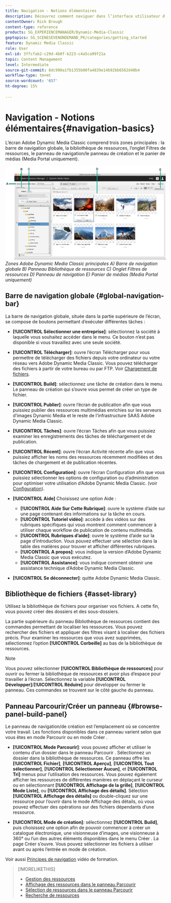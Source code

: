```yaml
---
title: Navigation - Notions élémentaires
description: Découvrez comment naviguer dans l’interface utilisateur d’Adobe Dynamic Media Classic.
contentOwner: Rick Brough
content-type: reference
products: SG_EXPERIENCEMANAGER/Dynamic-Media-Classic
geptopics: SG_SCENESEVENONDEMAND_PK/categories/getting_started
feature: Dynamic Media Classic
role: User
exl-id: 3ffcfab2-c29d-4b0f-b223-c4a5ca99f21a
topic: Content Management
level: Intermediate
source-git-commit: 8dc990a1fb1355b00fa4839e14b92bb6562d40b4
workflow-type: tm+mt
source-wordcount: '657'
ht-degree: 15%

---
```


# Navigation - Notions élémentaires{#navigation-basics}

L’écran Adobe Dynamic Media Classic comprend trois zones principales : la barre de navigation globale, la bibliothèque de ressources, l’onglet Filtres de ressources, le panneau de navigation/le panneau de création et le panier de médias (Media Portal uniquement).

![Principes de navigation](/help/using/assets/gs_navigation_basics_popup_popup.png)
*Zones Adobe Dynamic Media Classic principales*
*A) Barre de navigation globale B) Panneau Bibliothèque de ressources C) Onglet Filtres de ressources D) Panneau de navigation E) Panier de médias (Media Portal uniquement)*

## Barre de navigation globale {#global-navigation-bar}

La barre de navigation globale, située dans la partie supérieure de l’écran, se compose de boutons permettant d’exécuter différentes tâches :

* **[!UICONTROL Sélectionner une entreprise]**: sélectionnez la société à laquelle vous souhaitez accéder dans le menu. Ce bouton n’est pas disponible si vous travaillez avec une seule société.

* **[!UICONTROL Télécharger]**: ouvre l’écran Télécharger pour vous permettre de télécharger des fichiers depuis votre ordinateur ou votre réseau vers Adobe Dynamic Media Classic. Vous pouvez télécharger des fichiers à partir de votre bureau ou par FTP. Voir [Chargement de fichiers](/help/using/uploading-files.md).

* **[!UICONTROL Build]**: sélectionnez une tâche de création dans le menu. Le panneau de création qui s’ouvre vous permet de créer un type de fichier.

* **[!UICONTROL Publier]**: ouvre l’écran de publication afin que vous puissiez publier des ressources multimédias enrichies sur les serveurs d’images Dynamic Media et le reste de l’infrastructure SAAS Adobe Dynamic Media Classic.

* **[!UICONTROL Tâches]**: ouvre l’écran Tâches afin que vous puissiez examiner les enregistrements des tâches de téléchargement et de publication.

* **[!UICONTROL Récent]**: ouvre l’écran Activité récente afin que vous puissiez afficher les noms des ressources récemment modifiées et des tâches de chargement et de publication récentes.

* **[!UICONTROL Configuration]**: ouvre l’écran Configuration afin que vous puissiez sélectionner les options de configuration ou d’administration pour optimiser votre utilisation d’Adobe Dynamic Media Classic. (voir [Configuration](/help/using/setup-basics.md)).

* **[!UICONTROL Aide]** Choisissez une option Aide :

   * **[!UICONTROL Aide Sur Cette Rubrique]**: ouvre le système d’aide sur une page contenant des informations sur la tâche en cours.
   * **[!UICONTROL Tutoriel vidéo]**: accède à des vidéos sur des rubriques spécifiques qui vous montrent comment commencer à utiliser chaque workflow de publication de contenu multimédia.
   * **[!UICONTROL Rubriques d’aide]**: ouvre le système d’aide sur la page d’introduction. Vous pouvez effectuer une sélection dans la table des matières pour trouver et afficher différentes rubriques.
   * **[!UICONTROL A propos]**: vous indique la version d’Adobe Dynamic Media Classic que vous exécutez.
   * **[!UICONTROL Assistance]**: vous indique comment obtenir une assistance technique d’Adobe Dynamic Media Classic.

* **[!UICONTROL Se déconnecter]**: quitte Adobe Dynamic Media Classic.

## Bibliothèque de fichiers {#asset-library}

Utilisez la bibliothèque de fichiers pour organiser vos fichiers. A cette fin, vous pouvez créer des dossiers et des sous-dossiers.

La partie supérieure du panneau Bibliothèque de ressources contient des commandes permettant de localiser les ressources. Vous pouvez rechercher des fichiers et appliquer des filtres visant à localiser des fichiers précis. Pour examiner les ressources que vous avez supprimées, sélectionnez l’option **[!UICONTROL Corbeille]** au bas de la bibliothèque de ressources.

>[!NOTE]
>
>Vous pouvez sélectionner **[!UICONTROL Bibliothèque de ressources]** pour ouvrir ou fermer la bibliothèque de ressources et avoir plus d’espace pour travailler à l’écran. Sélectionnez la variable **[!UICONTROL Développer]**/**[!UICONTROL Réduire]** pour développer ou fermer le panneau. Ces commandes se trouvent sur le côté gauche du panneau.

## Panneau Parcourir/Créer un panneau {#browse-panel-build-panel}

Le panneau de navigation/de création est l’emplacement où se concentre votre travail. Les fonctions disponibles dans ce panneau varient selon que vous êtes en mode Parcourir ou en mode Créer .

* **[!UICONTROL Mode Parcourir]**: vous pouvez afficher et utiliser le contenu d’un dossier dans le panneau Parcourir . Sélectionnez un dossier dans la bibliothèque de ressources. Ce panneau offre les **[!UICONTROL Fichier]**, **[!UICONTROL Aperçu]**, **[!UICONTROL Tout sélectionner]**, **[!UICONTROL Sélectionner Aucun]**, et **[!UICONTROL Tri]** menus pour l’utilisation des ressources. Vous pouvez également afficher les ressources de différentes manières en déplaçant le curseur ou en sélectionnant **[!UICONTROL Affichage de la grille]**, **[!UICONTROL Mode Liste]**, ou **[!UICONTROL Affichage des détails]**. Sélection **[!UICONTROL Affichage des détails]** ou double-cliquez sur une ressource pour l’ouvrir dans le mode Affichage des détails, où vous pouvez effectuer des opérations sur des fichiers dépendants d’une ressource.

* **[!UICONTROL Mode de création]**: sélectionnez **[!UICONTROL Build]**, puis choisissez une option afin de pouvoir commencer à créer un catalogue électronique, une visionneuse d’images, une visionneuse à 360° ou l’un des autres éléments disponibles dans le menu Créer . La page Créer s’ouvre. Vous pouvez sélectionner les fichiers à utiliser avant ou après l’entrée en mode de création.

Voir aussi [Principes de navigation](https://s7d5.scene7.com/s7viewers/html5/VideoViewer.html?videoserverurl=https://s7d5.scene7.com/is/content/&amp;emailurl=https://s7d5.scene7.com/s7/emailFriend&amp;serverUrl=https://s7d5.scene7.com/is/image/&amp;config=Scene7SharedAssets/Universal_HTML5_Video&amp;contenturl=https://s7d5.scene7.com/skins/&amp;asset=S7tutorials/571_Navigation%20Basics_converted%20renamed_Getting%20Started-AVS) vidéo de formation.

>[!MORELIKETHIS]
>
>* [Gestion des ressources](about-managing-assets.md)
>* [Affichage des ressources dans le panneau Parcourir](viewing-assets-browse-panel.md#viewing_assets_in_the_browse_panel)
>* [Sélection de ressources dans le panneau Parcourir](selecting-assets-browse-panel.md#selecting_assets_in_the_browse_panel)
>* [Recherche de ressources](searching-assets.md#searching_assets)
